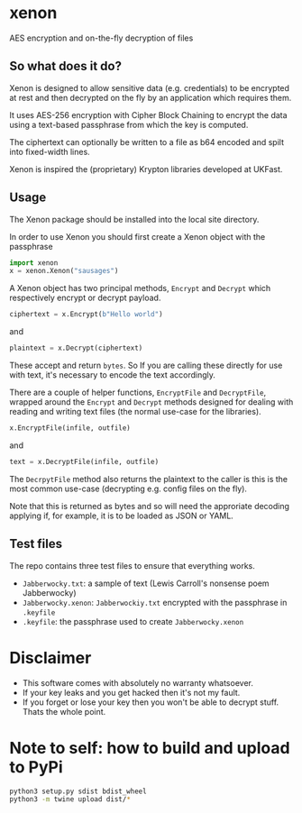 # xenon
AES encryption and on-the-fly decryption of files

## So what does it do?

Xenon is designed to allow sensitive data (e.g. credentials)
to be encrypted at rest and then decrypted on the fly by an
application which requires them. 

It uses AES-256 encryption with Cipher Block Chaining to
encrypt the data using a text-based passphrase from which
the key is computed. 

The ciphertext can optionally be written to a file as b64
encoded and spilt into fixed-width lines. 

Xenon is inspired the (proprietary) Krypton libraries developed 
at UKFast. 

## Usage

The Xenon package should be installed into the local site
directory.

In order to use Xenon you should first create a Xenon object
with the passphrase

```python
import xenon
x = xenon.Xenon("sausages")
``` 

A Xenon object has two principal methods, `Encrypt` and `Decrypt`
which respectively encrypt or decrypt payload.

```python
ciphertext = x.Encrypt(b"Hello world")
```
and

```python
plaintext = x.Decrypt(ciphertext)
```

These accept and return `bytes`. So If you are calling these directly 
for use with text, it's necessary to encode the text accordingly. 

There are a couple of helper functions, `EncryptFile` and
`DecryptFile`, wrapped around the `Encrypt` and `Decrypt` 
methods designed for dealing with reading and writing text 
files (the normal use-case for the libraries). 

```python
x.EncryptFile(infile, outfile)
```

and

```python
text = x.DecryptFile(infile, outfile)
```

The `DecrpytFile` method also returns the plaintext to the caller is this
is the most common use-case (decrypting e.g. config files on the fly).

Note that this is returned as bytes and so will need the approriate decoding
applying if, for example, it is to be loaded as JSON or YAML.

## Test files

The repo contains three test files to ensure that everything works. 
* `Jabberwocky.txt`: a sample of text (Lewis Carroll's nonsense poem Jabberwocky)
* `Jabberwocky.xenon`: `Jabberwockiy.txt` encrypted with the passphrase in `.keyfile`
* `.keyfile`: the passphrase used to create `Jabberwocky.xenon`

# Disclaimer

* This software comes with absolutely no warranty whatsoever. 
* If your key leaks and you get hacked then it's not my fault.
* If you forget or lose your key then you won't be able to decrypt stuff. Thats the whole point.

# Note to self: how to build and upload to PyPi

```bash
python3 setup.py sdist bdist_wheel  
python3 -m twine upload dist/*
```